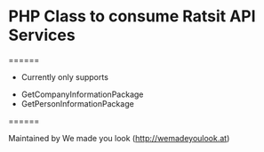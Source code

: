 PHP Class to consume Ratsit API Services
======
======

* Currently only supports
- GetCompanyInformationPackage
- GetPersonInformationPackage


======

Maintained by We made you look (http://wemadeyoulook.at)
